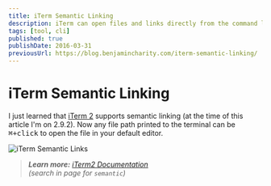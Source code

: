 ```yaml
---
title: iTerm Semantic Linking
description: iTerm can open files and links directly from the command line.
tags: [tool, cli]
published: true
publishDate: 2016-03-31
previousUrl: https://blog.benjamincharity.com/iterm-semantic-linking/
---
```


# iTerm Semantic Linking

I just learned that [iTerm 2][iterm] supports semantic linking (at the time of this article I'm on 2.9.2). Now any file
path printed to the terminal can be <kbd>⌘+click</kbd> to open the file in your default editor.

![iTerm Semantic Links](https://blog.benjamincharity.com/content/images/2020/07/iTermSemanticLinks.gif)

> _**Learn more:** [iTerm2 Documentation][iterm_docs]<br>
> (search in page for `semantic`)_

[iterm]: https://www.iterm2.com/
[iterm_docs]: https://www.iterm2.com/documentation-one-page.html
